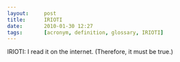 ```yaml
---
layout:     post
title:      IRIOTI
date:       2010-01-30 12:27
tags:       [acronym, definition, glossary, IRIOTI]
---
```


IRIOTI: I read it on the internet. (Therefore, it must be true.)
